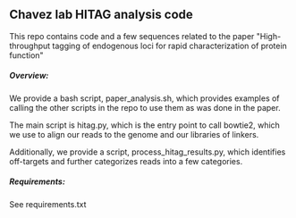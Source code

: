 

## Chavez lab HITAG analysis code

This repo contains code and a few sequences related to the paper "High-throughput tagging of endogenous loci for rapid characterization of protein function"

##### Overview:

We provide a bash script, paper_analysis.sh, which provides examples of calling the other scripts in the repo to use them as was done in the paper.

The main script is hitag.py, which is the entry point to call bowtie2, which we use to align our reads to the genome and our libraries of linkers.

Additionally, we provide a script, process_hitag_results.py, which identifies off-targets and further categorizes reads into a few categories.



##### Requirements:

See requirements.txt
